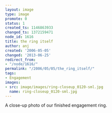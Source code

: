```yaml
---
layout: image
type: image
promote: 0
status: 1
created_ts: 1146863933
changed_ts: 1372159471
node_id: 1616
title: the ring itself
author: anj
created: '2006-05-05'
changed: '2013-06-25'
redirect_from:
- "/node/1616/"
permalink: "/2006/05/05/the_ring_itself/"
tags:
- Engagement
images:
- src: image/images/ring-closeup_0120-sml.jpg
  name: ring-closeup_0120-sml.jpg
---
```

A close-up photo of our finished engagement ring.
